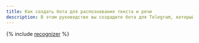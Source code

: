 ```yaml
---
title: Как создать бота для распознавания текста и речи
description: В этом руководстве вы создадите бота для Telegram, который умеет распознавать текст и речь с помощью сервисов {{ speechkit-full-name }} и {{ vision-full-name }}.
---
```


{% include [recognizer](../../_tutorials/ml-ai/recognizer-bot.md) %}

